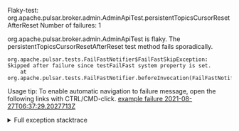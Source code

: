        
Flaky-test: org.apache.pulsar.broker.admin.AdminApiTest.persistentTopicsCursorResetAfterReset
Number of failures: 1

org.apache.pulsar.broker.admin.AdminApiTest is flaky. The persistentTopicsCursorResetAfterReset test method fails sporadically.

```
org.apache.pulsar.tests.FailFastNotifier$FailFastSkipException: Skipped after failure since testFailFast system property is set.
	at org.apache.pulsar.tests.FailFastNotifier.beforeInvocation(FailFastNotifier.java:88)

```

Usage tip: To enable automatic navigation to failure message, open the following links with CTRL/CMD-click.
[example failure 2021-08-27T06:37:29.2027713Z](https://github.com/apache/pulsar/runs/3440411059?check_suite_focus=true#step:9:1517)


<details>
<summary>Full exception stacktrace</summary>
<code><pre>
org.apache.pulsar.tests.FailFastNotifier$FailFastSkipException: Skipped after failure since testFailFast system property is set.
	at org.apache.pulsar.tests.FailFastNotifier.beforeInvocation(FailFastNotifier.java:88)

</pre></code>
</details>

